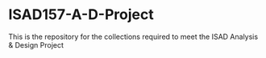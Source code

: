 # ISAD157-A-D-Project
This is the repository for the collections required to meet the ISAD Analysis &amp; Design Project
